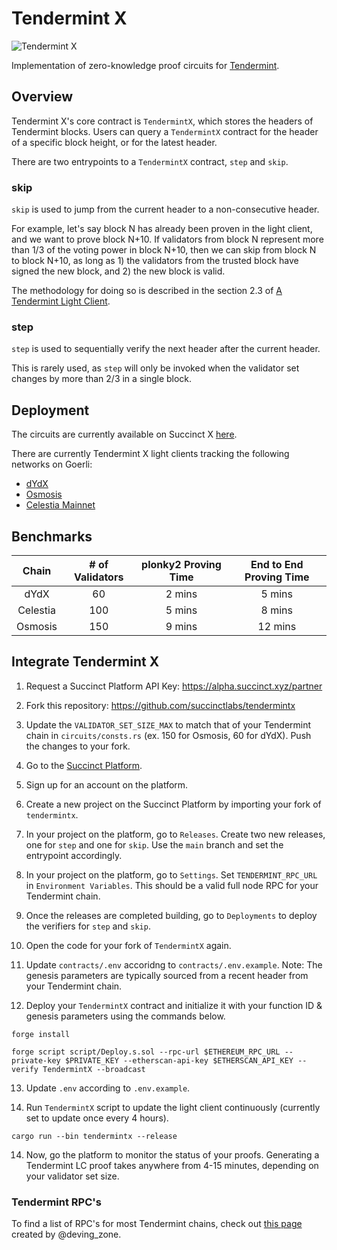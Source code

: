 # Tendermint X

![Tendermint X](https://pbs.twimg.com/media/GBqB__WbsAAjjTF?format=jpg&name=4096x4096)

Implementation of zero-knowledge proof circuits for [Tendermint](https://tendermint.com/).

## Overview
Tendermint X's core contract is `TendermintX`, which stores the headers of Tendermint blocks. Users can query a `TendermintX` contract for the header of a specific block height, or for the latest header.

There are two entrypoints to a `TendermintX` contract, `step` and `skip`.

### skip
`skip` is used to jump from the current header to a non-consecutive header. 

For example, let's say block N has already been proven in the light client, and we want to prove block N+10. If validators from block N represent more than 1/3 of the voting power in block N+10, then we can skip from block N to block N+10, as long as 1) the validators from the trusted block have signed the new block, and 2) the new block is valid.

The methodology for doing so is described in the section 2.3 of [A Tendermint Light Client](https://arxiv.org/pdf/2010.07031.pdf).

### step
`step` is used to sequentially verify the next header after the current header.

This is rarely used, as `step` will only be invoked when the validator set changes by more than 2/3 in a single block.

## Deployment
The circuits are currently available on Succinct X [here](https://alpha.succinct.xyz/succinctlabs/tendermintx).

There are currently Tendermint X light clients tracking the following networks on Goerli:
- [dYdX](https://goerli.etherscan.io/address/0x59eE2D9CFaC933c79Cc1D1d6767679636c0b539D#events)
- [Osmosis](https://goerli.etherscan.io/address/0xd4a723C4dd8a961ACcbC5a42f05862C63B32B701#events)
- [Celestia Mainnet](https://goerli.etherscan.io/address/0x0E9187150C3eEFcBce4E2a15aEC0136f45f4d6B2#events)

## Benchmarks
| Chain | # of Validators    | plonky2 Proving Time    | End to End Proving Time |
| :---:   | :---: | :---: | :---: |
| dYdX | 60   | 2 mins   | 5 mins |
| Celestia | 100 | 5 mins | 8 mins |
| Osmosis | 150 | 9 mins | 12 mins |

## Integrate Tendermint X
1. Request a Succinct Platform API Key: https://alpha.succinct.xyz/partner

2. Fork this repository: https://github.com/succinctlabs/tendermintx

3. Update the `VALIDATOR_SET_SIZE_MAX` to match that of your Tendermint chain in `circuits/consts.rs` (ex. 150 for Osmosis, 60 for dYdX). Push the changes to your fork.

4. Go to the [Succinct Platform](https://alpha.succinct.xyz).

5. Sign up for an account on the platform.

6. Create a new project on the Succinct Platform by importing your fork of `tendermintx`.

7. In your project on the platform, go to `Releases`. Create two new releases, one for `step` and one for `skip`. Use the `main` branch and set the entrypoint accordingly.

8. In your project on the platform, go to `Settings`. Set `TENDERMINT_RPC_URL` in `Environment Variables`. This should be a valid full node RPC for your Tendermint chain.

9. Once the releases are completed building, go to `Deployments` to deploy the verifiers for `step` and `skip`.

10. Open the code for your fork of `TendermintX` again.

11. Update `contracts/.env` accoridng to `contracts/.env.example`. Note: The genesis parameters are typically sourced from a recent header from your Tendermint chain.

12. Deploy your `TendermintX` contract and initialize it with your function ID & genesis parameters using the commands below.
```
forge install

forge script script/Deploy.s.sol --rpc-url $ETHEREUM_RPC_URL --private-key $PRIVATE_KEY --etherscan-api-key $ETHERSCAN_API_KEY --verify TendermintX --broadcast
```

13. Update `.env` according to `.env.example`. 

14. Run `TendermintX` script to update the light client continuously (currently set to update once every 4 hours).

```
cargo run --bin tendermintx --release
```

14. Now, go the platform to monitor the status of your proofs. Generating a Tendermint LC proof takes anywhere from 4-15 minutes, depending on your validator set size.

### Tendermint RPC's
To find a list of RPC's for most Tendermint chains, check out [this page](https://deving.zone/en/cosmos/chains) created by @deving_zone.
